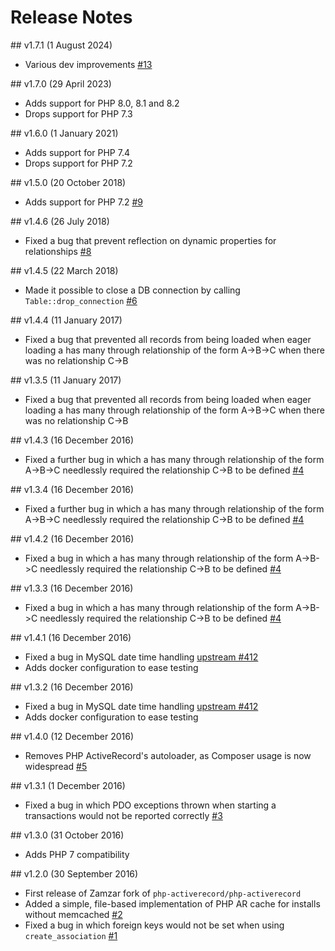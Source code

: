 # Release Notes

## v1.7.1 (1 August 2024)
* Various dev improvements [#13](https://github.com/zamzar/php-activerecord/pull/13)

## v1.7.0 (29 April 2023)
* Adds support for PHP 8.0, 8.1 and 8.2
* Drops support for PHP 7.3

## v1.6.0 (1 January 2021)
* Adds support for PHP 7.4
* Drops support for PHP 7.2

## v1.5.0 (20 October 2018)
* Adds support for PHP 7.2 [#9](https://github.com/zamzar/php-activerecord/issues/9)

## v1.4.6 (26 July 2018)
* Fixed a bug that prevent reflection on dynamic properties for relationships [#8](https://github.com/zamzar/php-activerecord/issues/8)

## v1.4.5 (22 March 2018)
* Made it possible to close a DB connection by calling `Table::drop_connection` [#6](https://github.com/zamzar/php-activerecord/pull/6)

## v1.4.4 (11 January 2017)
* Fixed a bug that prevented all records from being loaded when eager loading a has many through relationship of the form A->B->C when there was no relationship C->B

## v1.3.5 (11 January 2017)
* Fixed a bug that prevented all records from being loaded when eager loading a has many through relationship of the form A->B->C when there was no relationship C->B

## v1.4.3 (16 December 2016)
* Fixed a further bug in which a has many through relationship of the form A->B->C needlessly required the relationship C->B to be defined [#4](https://github.com/zamzar/php-activerecord/issues/4)

## v1.3.4 (16 December 2016)
* Fixed a further bug in which a has many through relationship of the form A->B->C needlessly required the relationship C->B to be defined [#4](https://github.com/zamzar/php-activerecord/issues/4)

## v1.4.2 (16 December 2016)
* Fixed a bug in which a has many through relationship of the form A->B->C needlessly required the relationship C->B to be defined [#4](https://github.com/zamzar/php-activerecord/issues/4)

## v1.3.3 (16 December 2016)
* Fixed a bug in which a has many through relationship of the form A->B->C needlessly required the relationship C->B to be defined [#4](https://github.com/zamzar/php-activerecord/issues/4)

## v1.4.1 (16 December 2016)
* Fixed a bug in MySQL date time handling [upstream #412](https://github.com/jpfuentes2/php-activerecord/issues/412)
* Adds docker configuration to ease testing

## v1.3.2 (16 December 2016)
* Fixed a bug in MySQL date time handling [upstream #412](https://github.com/jpfuentes2/php-activerecord/issues/412)
* Adds docker configuration to ease testing

## v1.4.0 (12 December 2016)
* Removes PHP ActiveRecord's autoloader, as Composer usage is now widespread [#5](https://github.com/zamzar/php-activerecord/issues/5)

## v1.3.1 (1 December 2016)
* Fixed a bug in which PDO exceptions thrown when starting a transactions would not be reported correctly [#3](https://github.com/zamzar/php-activerecord/issues/3)

## v1.3.0 (31 October 2016)
* Adds PHP 7 compatibility

## v1.2.0 (30 September 2016)
* First release of Zamzar fork of `php-activerecord/php-activerecord`
* Added a simple, file-based implementation of PHP AR cache for installs without memcached [#2](https://github.com/zamzar/php-activerecord/issues/2)
* Fixed a bug in which foreign keys would not be set when using `create_association` [#1](https://github.com/zamzar/php-activerecord/issues/1)
